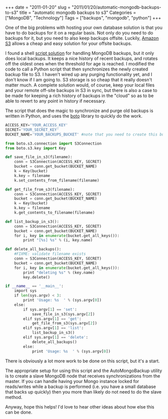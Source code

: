 +++
date = "2011-01-20"
slug = "2011/01/20/automatic-mongodb-backups-to-s3"
title = "automatic mongodb backups to s3"
Categories = ["MongoDB", "Technology"]
Tags = ["backups", "mongodb", "python"]
+++

One of the big problems with hosting your own database solution is that you have to do backups for it on a regular basis. Not only do you need to do backups for it, but you need to also keep backups offsite. Luckily, [Amazon S3](http://aws.amazon.com/s3/) allows a cheap and easy solution for your offsite backups.

I found a shell [script solution](https://github.com/micahwedemeyer/automongobackup) for handling MongoDB backups, but it only does local backups. It keeps a nice history of recent backups, and rotates off the oldest ones when the threshold for age is reached. I modified the code to call a Python script that then synchronizes the newly created backup file to S3. I haven't wired up any purging functionality yet, and I don't know if I am going to. S3 storage is so cheap that it really doesn't matter much. A complete solution would, of course, keep your local files and your remote off-site backups in S3 in sync, but there is also a case to be made for keeping a rich history of backups in the "cloud" so as to be able to revert to any point in history if necessary.

The script that does the magic to synchronize and purge old backups is written in Python, and uses the [boto](https://github.com/boto/boto) library to quickly do the work.

```python
ACCESS_KEY='YOUR_ACCESS_KEY'
SECRET='YOUR_SECRET_KEY'
BUCKET_NAME='YOUR_BACKUPS_BUCKET' #note that you need to create this bucket first

from boto.s3.connection import S3Connection
from boto.s3.key import Key

def save_file_in_s3(filename):
    conn = S3Connection(ACCESS_KEY, SECRET)
    bucket = conn.get_bucket(BUCKET_NAME)
    k = Key(bucket)
    k.key = filename
    k.set_contents_from_filename(filename)

def get_file_from_s3(filename):
    conn = S3Connection(ACCESS_KEY, SECRET)
    bucket = conn.get_bucket(BUCKET_NAME)
    k = Key(bucket)
    k.key = filename
    k.get_contents_to_filename(filename)

def list_backup_in_s3():
    conn = S3Connection(ACCESS_KEY, SECRET)
    bucket = conn.get_bucket(BUCKET_NAME)
    for i, key in enumerate(bucket.get_all_keys()):
        print "[%s] %s" % (i, key.name)

def delete_all_backups():
    #FIXME: validate filename exists
    conn = S3Connection(ACCESS_KEY, SECRET)
    bucket = conn.get_bucket(BUCKET_NAME)
    for i, key in enumerate(bucket.get_all_keys()):
        print "deleting %s" % (key.name)
        key.delete()

if __name__ == '__main__':
    import sys
    if len(sys.argv) < 3:
        print 'Usage: %s  ' % (sys.argv[0])
    else:
        if sys.argv[1] == 'set':
            save_file_in_s3(sys.argv[2])
        elif sys.argv[1] == 'get':
            get_file_from_s3(sys.argv[2])
        elif sys.argv[1] == 'list':
            list_backup_in_s3()
        elif sys.argv[1] == 'delete':
            delete_all_backups()
        else:
            print 'Usage: %s  ' % (sys.argv[0])
```

There is obviously a lot more work to be done on this script, but it's a start.

The appropriate setup for using this script and the AutoMongoBackup utility is to create a slave MongoDB node that receives synchronizations from the master. If you can handle having your Mongo instance locked for reads/writes while a backup is performed (i.e. you have a small database that backs up quickly) then you more than likely do not need to do the slave method.

Anyway, hope this helps! I'd love to hear other ideas about how else this can be done.
